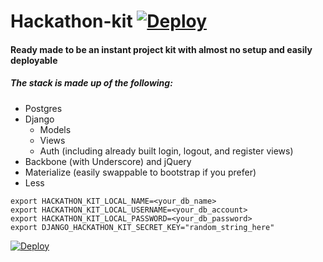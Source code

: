 Hackathon-kit <span style="text-align:right;">[![Deploy](https://www.herokucdn.com/deploy/button.svg)](https://heroku.com/deploy)</span>
===========

#### Ready made to be an instant project kit with almost no setup and easily deployable
##### The stack is made up of the following:
- Postgres
- Django
    - Models
    - Views
    - Auth (including already built login, logout, and register views)
- Backbone (with Underscore) and jQuery
- Materialize (easily swappable to bootstrap if you prefer)
- Less



```
export HACKATHON_KIT_LOCAL_NAME=<your_db_name>
export HACKATHON_KIT_LOCAL_USERNAME=<your_db_account>
export HACKATHON_KIT_LOCAL_PASSWORD=<your_db_password>
export DJANGO_HACKATHON_KIT_SECRET_KEY="random_string_here"
```


[![Deploy](https://www.herokucdn.com/deploy/button.svg)](https://heroku.com/deploy)
